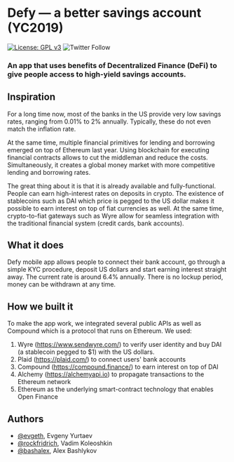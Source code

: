 # Defy — a better savings account (YC2019)
[![License: GPL v3](https://img.shields.io/badge/License-GPLv3-blue.svg)](https://www.gnu.org/licenses/gpl-3.0)
![Twitter Follow](https://img.shields.io/twitter/follow/zerion_io.svg?style=social)
### An app that uses benefits of Decentralized Finance (DeFi) to give people access to high-yield savings accounts.

## Inspiration

For a long time now, most of the banks in the US provide very low savings rates, ranging from 0.01% to 2% annually. Typically, these do not even match the inflation rate. 

At the same time, multiple financial primitives for lending and borrowing emerged on top of Ethereum last year. Using blockchain for executing financial contracts allows to cut the middleman and reduce the costs. Simultaneously, it creates a global money market with more competitive lending and borrowing rates. 

The great thing about it is that it is already available and fully-functional. People can earn high-interest rates on deposits in crypto. The existence of stablecoins such as DAI which price is pegged to the US dollar makes it possible to earn interest on top of fiat currencies as well. At the same time, crypto-to-fiat gateways such as Wyre allow for seamless integration with the traditional financial system (credit cards, bank accounts). 

## What it does

Defy mobile app allows people to connect their bank account, go through a simple KYC procedure, deposit US dollars and start earning interest straight away. The current rate is around 6.4% annually. There is no lockup period, money can be withdrawn at any time.

## How we built it

To make the app work, we integrated several public APIs as well as Compound which is a protocol that runs on Ethereum. We used:

1. Wyre (https://www.sendwyre.com/) to verify user identity and buy DAI (a stablecoin pegged to $1) with the US dollars.
2. Plaid (https://plaid.com/) to connect users' bank accounts
3. Compound (https://compound.finance/) to earn interest on top of DAI
4. Alchemy (https://alchemyapi.io) to propagate transactions to the Ethereum network
5. Ethereum as the underlying smart-contract technology that enables Open Finance 

## Authors
 - [@evgeth](https://github.com/evgeth), Evgeny Yurtaev 
 - [@rockfridrich](https://github.com/rockfridrich), Vadim Koleoshkin
 - [@bashalex](https://github.com/bashalex), Alex Bashlykov
